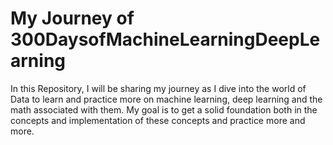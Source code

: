 # My Journey of 300DaysofMachineLearningDeepLearning
In this Repository, I will be sharing my journey as I dive into the world of Data to learn and practice more on machine learning, deep learning and the math associated with them. My goal is to get a solid foundation both in the concepts and implementation of these concepts  and practice more and more.
